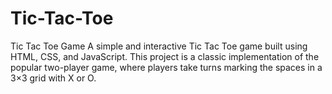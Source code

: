 # Tic-Tac-Toe
Tic Tac Toe Game A simple and interactive Tic Tac Toe game built using HTML, CSS, and JavaScript. This project is a classic implementation of the popular two-player game, where players take turns marking the spaces in a 3×3 grid with X or O.
